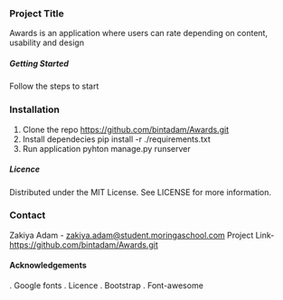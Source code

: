 ### Project Title
Awards is an application where users can rate depending on content, usability and design 
##### Getting Started
Follow the steps to start
### Installation
1. Clone the repo
https://github.com/bintadam/Awards.git
2. Install dependecies
pip install -r ./requirements.txt
3. Run application
pyhton manage.py runserver

##### Licence 
Distributed under the MIT License. See LICENSE for more information.
### Contact
Zakiya Adam - zakiya.adam@student.moringaschool.com
Project Link- https://github.com/bintadam/Awards.git

#### Acknowledgements
. Google fonts
. Licence
. Bootstrap
. Font-awesome
